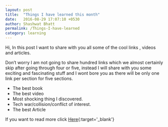 ```yaml
---
layout: post
title:  "Things I have learned this month"
date:   2016-08-29 17:07:10 +0530
author: Shashwat Bhatt
permalink: /Things-I-have-learned
category: learning
---
```


Hi, In this post I want to share with you all some of the cool links , videos and articles. 

<!-- more -->

Don’t worry I am not going to share hundred links which we almost certainly skip after going through four or five, instead I will share with you some exciting and fascinating stuff and I wont bore you as there will be only one link per section for five sections.

* The best book
* The best video
* Most shocking thing I discovered.
* Tech war/collision/conflict of interest.
* The best Article

If you want to read more click [Here](https://medium.com/@bhatt.shashwat/things-i-have-learned-this-month-bb1c5cc46e43#.rj36c967q){:target='_blank'}
